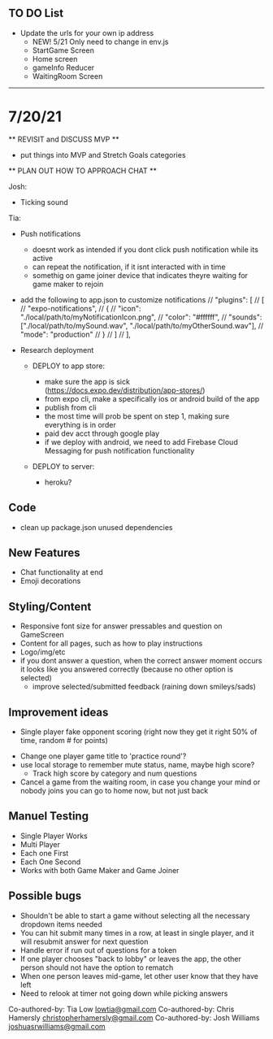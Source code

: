 ## TO DO List

* Update the urls for your own ip address
  * NEW! 5/21 Only need to change in env.js
  * StartGame Screen
  * Home screen
  * gameInfo Reducer
  * WaitingRoom Screen

***************************
# 7/20/21

** REVISIT and DISCUSS MVP **
- put things into MVP and Stretch Goals categories

** PLAN OUT HOW TO APPROACH CHAT **


Josh:
- Ticking sound


Tia:
- Push notifications

  - doesnt work as intended if you dont click push notification while its active 
  - can repeat the notification, if it isnt interacted with in time
  - somethig on game joiner device that indicates theyre waiting for game maker to rejoin

- add the following to app.json to customize notifications
    // "plugins": [
    //   [
    //     "expo-notifications",
    //     {
    //       "icon": "./local/path/to/myNotificationIcon.png",
    //       "color": "#ffffff",
    //       "sounds": ["./local/path/to/mySound.wav", "./local/path/to/myOtherSound.wav"],
    //       "mode": "production"
    //     }
    //   ]
    // ],

- Research deployment 
  - DEPLOY to app store:
    - make sure the app is sick (https://docs.expo.dev/distribution/app-stores/)
    - from expo cli, make a specifically ios or android build of the app
    - publish from cli
    - the most time will prob be spent on step 1, making sure everything is in order
    - paid dev acct through google play
    - if we deploy with android, we need to add Firebase Cloud Messaging for push notification functionality

  - DEPLOY to server:
    - heroku?



## Code
- clean up package.json unused dependencies

## New Features
* Chat functionality at end
* Emoji decorations 

## Styling/Content
- Responsive font size for answer pressables and question on GameScreen
- Content for all pages, such as how to play instructions 
- Logo/img/etc
- if you dont answer a question, when the correct answer moment occurs it looks like you answered correctly (because no other option is selected)
  - improve selected/submitted feedback (raining down smileys/sads)

## Improvement ideas
* Single player fake opponent scoring (right now they get it right 50% of time, random # for points)
- Change one player game title to 'practice round'?
- use local storage to remember mute status, name, maybe high score? 
  - Track high score by category and num questions
- Cancel a game from the waiting room, in case you change your mind or nobody joins you can go to home now, but not just back

## Manuel Testing
- Single Player Works
- Multi Player
- Each one First
- Each One Second
- Works with both Game Maker and Game Joiner 

## Possible bugs
- Shouldn't be able to start a game without selecting all the necessary dropdown items needed
- You can hit submit many times in a row, at least in single player, and it will resubmit answer for next question
- Handle error if run out of questions for a token
- If one player chooses "back to lobby" or leaves the app, the other person should not have the option to rematch
- When one person leaves mid-game, let other user know that they have left
- Need to relook at timer not going down while picking answers









Co-authored-by: Tia Low <lowtia@gmail.com>
Co-authored-by: Chris Hamersly <christopherhamersly@gmail.com>
Co-authored-by: Josh Williams <joshuasrwilliams@gmail.com>
